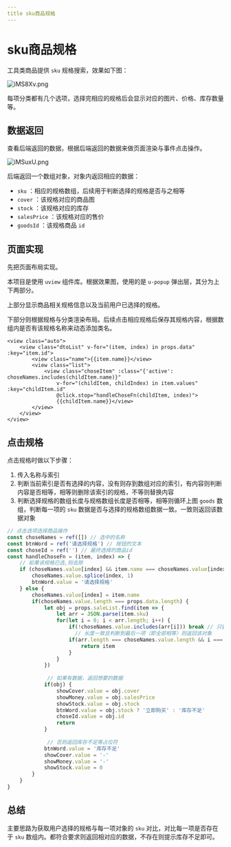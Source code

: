 ```yaml
---
title sku商品规格
---
```

# sku商品规格
工具类商品提供 `sku` 规格搜索，效果如下图：

![iMS8Xv.png](https://i.328888.xyz/2023/05/03/iMS8Xv.png)

每项分类都有几个选项，选择完相应的规格后会显示对应的图片、价格、库存数量等。

## 数据返回

查看后端返回的数据，根据后端返回的数据来做页面渲染与事件点击操作。

![iMSuxU.png](https://i.328888.xyz/2023/05/03/iMSuxU.png)

后端返回一个数组对象，对象内返回相应的数据：

- `sku` ：相应的规格数组，后续用于判断选择的规格是否与之相等
- `cover` ：该规格对应的商品图
- `stock` ：该规格对应的库存
- `salesPrice` ：该规格对应的售价
- `goodsId` ：该规格商品 `id` 

## 页面实现

先把页面布局实现。

本项目是使用 `uview` 组件库。根据效果图，使用的是 `u-popup` 弹出层，其分为上下两部分。

上部分显示商品相关规格信息以及当前用户已选择的规格。

下部分则根据规格与分类渲染布局。后续点击相应规格后保存其规格内容，根据数组内是否有该规格名称来动态添加类名。

```vue
<view class="auto">
	<view class="dtoList" v-for="(item, index) in props.data" :key="item.id">
		<view class="name">{{item.name}}</view>
		<view class="list">
			<view class="choseItem" :class="{'active': choseNames.includes(childItem.name)}"
				v-for="(childItem, childIndex) in item.values" :key="childItem.id"
				@click.stop="handleChoseFn(childItem, index)">
				{{childItem.name}}</view>
		</view>
	</view>
</view>
```

## 点击规格

点击规格时做以下步骤：

1. 传入名称与索引
2. 判断当前索引是否有选择的内容，没有则存到数组对应的索引，有内容则判断内容是否相等，相等则删除该索引的规格，不等则替换内容
3. 判断选择规格的数组长度与规格数组长度是否相等，相等则循环上图 `goods` 数组，判断每一项的 `sku` 数据是否与选择的规格数组数据一致。一致则返回该数据对象

```js
// 点击选项选择商品操作
const choseNames = ref([]) // 选中的名称
const btnWord = ref('请选择规格') // 按钮的文本
const choseId = ref('') // 最终选择的商品id
const handleChoseFn = (item, index) => {
	// 如果该规格已选,则去除
	if (choseNames.value[index] && item.name === choseNames.value[index]) {
		choseNames.value.splice(index, 1)
		btnWord.value = '请选择规格'
	} else {
		choseNames.value[index] = item.name
		if(choseNames.value.length === props.data.length) {
			let obj = props.saleList.find(item => {
				let arr = JSON.parse(item.sku)
				for(let i = 0; i < arr.length; i++) {
					if(!choseNames.value.includes(arr[i])) break // 只要有一项没在sku数组内，就结束当前循环判断开始下一次的循环判断
                      // 长度一致且判断到最后一项（即全部相等）则返回该对象
					if(arr.length === choseNames.value.length && i === arr.length - 1) {
						return item
					}
				}
			})
			
             // 如果有数据，返回想要的数据
			if(obj) {
				showCover.value = obj.cover
				showMoney.value = obj.salesPrice
				showStock.value = obj.stock
				btnWord.value = obj.stock ? '立即购买' : '库存不足'
				choseId.value = obj.id
				return
			}
            
             // 否则返回库存不足等占位符
			btnWord.value = '库存不足'
			showCover.value = '-'
			showMoney.value = '-'
			showStock.value = 0
		}
	}
}
```

## 总结

主要思路为获取用户选择的规格与每一项对象的 `sku` 对比，对比每一项是否存在于 `sku` 数组内。都符合要求则返回相对应的数据，不存在则提示库存不足即可。



